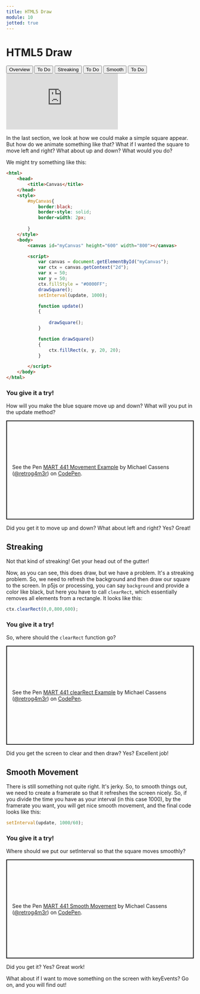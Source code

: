 ```yaml
---
title: HTML5 Draw
module: 10
jotted: true
---
```


# HTML5 Draw

<div class="tab">
  <button class="tablinks active" onclick="openTab(event, 'Overview')">Overview</button>
  <button class="tablinks" onclick="openTab(event, 'todo')">To Do</button>
  <button class="tablinks" onclick="openTab(event, 'streaking')">Streaking</button>
  <button class="tablinks" onclick="openTab(event, 'todo2')">To Do</button>
  <button class="tablinks" onclick="openTab(event, 'smooth')">Smooth</button>
  <button class="tablinks" onclick="openTab(event, 'todo3')">To Do</button>
  
</div>
<div id="Overview" class="tabcontent" style="display:block">
<div class="tabhtml" markdown="1">


<div class="embed-responsive embed-responsive-16by9"><iframe class="embed-responsive-item" src="https://www.youtube.com/embed/RcRelnpqyek" frameborder="0" allowfullscreen></iframe></div>

In the last section, we look at how we could make a simple square appear.  But how do we animate something like that?  What if I wanted the square to move left and right?  What about up and down?  What would you do?

We might try something like this:

```html
<html>
    <head>
        <title>Canvas</title>
    </head>
    <style>
        #myCanvas{
            border:black;
            border-style: solid;
            border-width: 2px;
            
        }
    </style>
    <body>
        <canvas id="myCanvas" height="600" width="800"></canvas>

        <script>
            var canvas = document.getElementById("myCanvas");
            var ctx = canvas.getContext("2d");
            var x = 50;
            var y = 50;
            ctx.fillStyle = "#0000FF";
            drawSquare();
            setInterval(update, 1000);

            function update()
            {
                
                drawSquare();
            }

            function drawSquare()
            {
                ctx.fillRect(x, y, 20, 20);
            }

        </script>
    </body>
</html>
```

</div>
</div>

<div id="todo" class="tabcontent">
<div class="tabhtml" markdown="1">

### You give it a try!

How will you make the blue square move up and down?  What will you put in the update method?

<p class="codepen" data-height="265" data-theme-id="light" data-default-tab="js,result" data-user="retrog4m3r" data-slug-hash="xxRmBgE" style="height: 265px; box-sizing: border-box; display: flex; align-items: center; justify-content: center; border: 2px solid; margin: 1em 0; padding: 1em;" data-pen-title="MART 441 Movement Example">
  <span>See the Pen <a href="https://codepen.io/retrog4m3r/pen/xxRmBgE">
  MART 441 Movement Example</a> by Michael Cassens (<a href="https://codepen.io/retrog4m3r">@retrog4m3r</a>)
  on <a href="https://codepen.io">CodePen</a>.</span>
</p>
<script async src="https://cpwebassets.codepen.io/assets/embed/ei.js"></script>

Did you get it to move up and down?  What about left and right? Yes? Great!

</div>
</div>

<div id="streaking" class="tabcontent">
<div class="tabhtml" markdown="1">

## Streaking 

Not that kind of streaking! Get your head out of the gutter!

Now, as you can see, this does draw, but we have a problem. It's a streaking problem.  So, we need to refresh the background and then draw our square to the screen.  In p5js or processing, you can say `background` and provide a color like black, but here you have to call `clearRect`, which essentially removes all elements from a rectangle.  It looks like this:

```javascript
ctx.clearRect(0,0,800,600);
```

</div>
</div>

<div id="todo2" class="tabcontent">
<div class="tabhtml" markdown="1">

### You give it a try!

So, where should the `clearRect` function go?

<p class="codepen" data-height="265" data-theme-id="light" data-default-tab="js,result" data-user="retrog4m3r" data-slug-hash="JjbwzWE" style="height: 265px; box-sizing: border-box; display: flex; align-items: center; justify-content: center; border: 2px solid; margin: 1em 0; padding: 1em;" data-pen-title="MART 441 clearRect Example">
  <span>See the Pen <a href="https://codepen.io/retrog4m3r/pen/JjbwzWE">
  MART 441 clearRect Example</a> by Michael Cassens (<a href="https://codepen.io/retrog4m3r">@retrog4m3r</a>)
  on <a href="https://codepen.io">CodePen</a>.</span>
</p>
<script async src="https://cpwebassets.codepen.io/assets/embed/ei.js"></script>

Did you get the screen to clear and then draw? Yes?  Excellent job!

</div>
</div>

<div id="smooth" class="tabcontent">
<div class="tabhtml" markdown="1">

## Smooth Movement

There is still something not quite right.  It's jerky. So, to smooth things out, we need to create a framerate so that it refreshes the screen nicely.  So, if you divide the time you have as your interval (in this case 1000), by the framerate you want, you will get nice smooth movement, and the final code looks like this:

```javascript
setInterval(update, 1000/60);
```

</div>
</div>

<div id="todo3" class="tabcontent">
<div class="tabhtml" markdown="1">

### You give it a try!

Where should we put our setInterval so that the square moves smoothly?

<p class="codepen" data-height="265" data-theme-id="light" data-default-tab="js,result" data-user="retrog4m3r" data-slug-hash="VwmqRbM" style="height: 265px; box-sizing: border-box; display: flex; align-items: center; justify-content: center; border: 2px solid; margin: 1em 0; padding: 1em;" data-pen-title="MART 441 Smooth Movement">
  <span>See the Pen <a href="https://codepen.io/retrog4m3r/pen/VwmqRbM">
  MART 441 Smooth Movement</a> by Michael Cassens (<a href="https://codepen.io/retrog4m3r">@retrog4m3r</a>)
  on <a href="https://codepen.io">CodePen</a>.</span>
</p>
<script async src="https://cpwebassets.codepen.io/assets/embed/ei.js"></script>

Did you get it? Yes? Great work!

What about if I want to move something on the screen with keyEvents? Go on, and you will find out!

</div>
</div>
